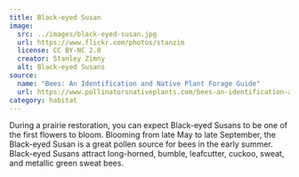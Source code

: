 ```yaml
---
title: Black-eyed Susan
image:
  src: ../images/black-eyed-susan.jpg
  url: https://www.flickr.com/photos/stanzim
  license: CC BY-NC 2.0
  creator: Stanley Zimny
  alt: Black-eyed Susans
source:
  name: "Bees: An Identification and Native Plant Forage Guide"
  url: https://www.pollinatorsnativeplants.com/bees-an-identification-and-native-plant-forage-guide.html
category: habitat
---
```

During a prairie restoration, you can expect Black-eyed Susans to be one of the first flowers to bloom. Blooming from late May to late September, the Black-eyed Susan is a great pollen source for bees in the early summer. Black-eyed Susans attract long-horned, bumble, leafcutter, cuckoo, sweat, and metallic green sweat bees.
